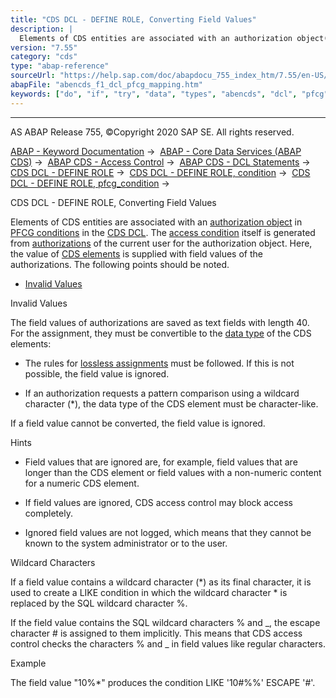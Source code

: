 ```yaml
---
title: "CDS DCL - DEFINE ROLE, Converting Field Values"
description: |
  Elements of CDS entities are associated with an authorization object(https://help.sap.com/doc/abapdocu_755_index_htm/7.55/en-US/abenauthorization_object_glosry.htm 'Glossary Entry') in PFCG conditions(https://help.sap.com/doc/abapdocu_755_index_htm/7.55/en-US/abencds_f1_cond_pfcg.htm) in the CD
version: "7.55"
category: "cds"
type: "abap-reference"
sourceUrl: "https://help.sap.com/doc/abapdocu_755_index_htm/7.55/en-US/abencds_f1_dcl_pfcg_mapping.htm"
abapFile: "abencds_f1_dcl_pfcg_mapping.htm"
keywords: ["do", "if", "try", "data", "types", "abencds", "dcl", "pfcg", "mapping"]
---
```


* * *

AS ABAP Release 755, ©Copyright 2020 SAP SE. All rights reserved.

[ABAP - Keyword Documentation](https://help.sap.com/doc/abapdocu_755_index_htm/7.55/en-US/abenabap.htm) →  [ABAP - Core Data Services (ABAP CDS)](https://help.sap.com/doc/abapdocu_755_index_htm/7.55/en-US/abencds.htm) →  [ABAP CDS - Access Control](https://help.sap.com/doc/abapdocu_755_index_htm/7.55/en-US/abencds_access_control.htm) →  [ABAP CDS - DCL Statements](https://help.sap.com/doc/abapdocu_755_index_htm/7.55/en-US/abencds_f1_dcl_syntax.htm) →  [CDS DCL - DEFINE ROLE](https://help.sap.com/doc/abapdocu_755_index_htm/7.55/en-US/abencds_f1_define_role.htm) →  [CDS DCL - DEFINE ROLE, condition](https://help.sap.com/doc/abapdocu_755_index_htm/7.55/en-US/abencds_dcl_role_conditions.htm) →  [CDS DCL - DEFINE ROLE, pfcg\_condition](https://help.sap.com/doc/abapdocu_755_index_htm/7.55/en-US/abencds_f1_cond_pfcg.htm) → 

CDS DCL - DEFINE ROLE, Converting Field Values

Elements of CDS entities are associated with an [authorization object](https://help.sap.com/doc/abapdocu_755_index_htm/7.55/en-US/abenauthorization_object_glosry.htm "Glossary Entry") in [PFCG conditions](https://help.sap.com/doc/abapdocu_755_index_htm/7.55/en-US/abencds_f1_cond_pfcg.htm) in the [CDS DCL](https://help.sap.com/doc/abapdocu_755_index_htm/7.55/en-US/abencds_dcl_glosry.htm "Glossary Entry"). The [access condition](https://help.sap.com/doc/abapdocu_755_index_htm/7.55/en-US/abenaccess_condition_glosry.htm "Glossary Entry") itself is generated from [authorizations](https://help.sap.com/doc/abapdocu_755_index_htm/7.55/en-US/abenauthorization_glosry.htm "Glossary Entry") of the current user for the authorization object. Here, the value of [CDS elements](https://help.sap.com/doc/abapdocu_755_index_htm/7.55/en-US/abencds_element_glosry.htm "Glossary Entry") is supplied with field values of the authorizations. The following points should be noted.

-   [Invalid Values](#abencds-f1-dcl-pfcg-mapping-1--------wildcard-characters---@ITOC@@ABENCDS_F1_DCL_PFCG_MAPPING_2)

Invalid Values

The field values of authorizations are saved as text fields with length 40. For the assignment, they must be convertible to the [data type](https://help.sap.com/doc/abapdocu_755_index_htm/7.55/en-US/abencds_f1_dcl_cond_data_types.htm) of the CDS elements:

-   The rules for [lossless assignments](https://help.sap.com/doc/abapdocu_755_index_htm/7.55/en-US/abenlossless_assignment_glosry.htm "Glossary Entry") must be followed. If this is not possible, the field value is ignored.

-   If an authorization requests a pattern comparison using a wildcard character (\*), the data type of the CDS element must be character-like.

If a field value cannot be converted, the field value is ignored.

Hints

-   Field values that are ignored are, for example, field values that are longer than the CDS element or field values with a non-numeric content for a numeric CDS element.

-   If field values are ignored, CDS access control may block access completely.

-   Ignored field values are not logged, which means that they cannot be known to the system administrator or to the user.

Wildcard Characters

If a field value contains a wildcard character (\*) as its final character, it is used to create a LIKE condition in which the wildcard character \* is replaced by the SQL wildcard character %.

If the field value contains the SQL wildcard characters % and \_, the escape character # is assigned to them implicitly. This means that CDS access control checks the characters % and \_ in field values like regular characters.

Example

The field value "10%\*" produces the condition LIKE '10#%%' ESCAPE '#'.